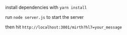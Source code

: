 install dependencies with `yarn install`

run `node server.js` to start the server

then hit `http://localhost:3001/mirth?hl7=your_message`
